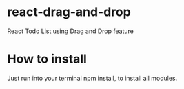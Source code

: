 # react-drag-and-drop
React Todo List using Drag and Drop feature

# How to install
Just run into your terminal npm install, to install all modules.
